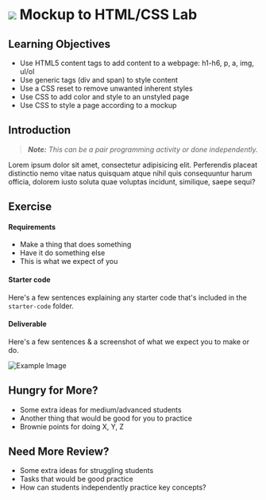 # ![](https://ga-dash.s3.amazonaws.com/production/assets/logo-9f88ae6c9c3871690e33280fcf557f33.png) Mockup to HTML/CSS Lab

## Learning Objectives

- Use HTML5 content tags to add content to a webpage: h1-h6, p, a, img, ul/ol
- Use generic tags (div and span) to style content
- Use a CSS reset to remove unwanted inherent styles
- Use CSS to add color and style to an unstyled page
- Use CSS to style a page according to a mockup

<!--SME NEEDED:  Reference potential labs:

https://github.com/ga-wdi-exercises/fashion-blog (easy)
https://github.com/den-wdi-1/build-a-website (easy)
https://github.com/ga-wdi-exercises/hippy-portfolio (med)
https://github.com/ga-wdi-exercises/dew_about_me_css (med)
https://github.com/ga-wdi-exercises/moonrise_kingdom (hard)

**Check/update code for all labs.  Choose recommended lab for the session and label the others "beg" "int" or "adv".
  -->

## Introduction

> ***Note:*** _This can be a pair programming activity or done independently._

Lorem ipsum dolor sit amet, consectetur adipisicing elit. Perferendis placeat distinctio nemo vitae natus quisquam atque nihil quis consequuntur harum officia, dolorem iusto soluta quae voluptas incidunt, similique, saepe sequi?

## Exercise

#### Requirements

- Make a thing that does something
- Have it do something else
- This is what we expect of you

#### Starter code

Here's a few sentences explaining any starter code that's included in the `starter-code` folder.

#### Deliverable

Here's a few sentences & a screenshot of what we expect you to make or do.

![Example Image](https://cloud.githubusercontent.com/assets/25366/8370438/dd651c2c-1b7c-11e5-8638-c99e2f6c7c61.png)

## Hungry for More?
- Some extra ideas for medium/advanced students
- Another thing that would be good for you to practice
- Brownie points for doing X, Y, Z

## Need More Review?
- Some extra ideas for struggling students
- Tasks that would be good practice
- How can students independently practice key concepts?
